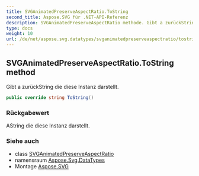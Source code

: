 ```yaml
---
title: SVGAnimatedPreserveAspectRatio.ToString
second_title: Aspose.SVG für .NET-API-Referenz
description: SVGAnimatedPreserveAspectRatio methode. Gibt a zurückString die diese Instanz darstellt.
type: docs
weight: 10
url: /de/net/aspose.svg.datatypes/svganimatedpreserveaspectratio/tostring/
---
```

## SVGAnimatedPreserveAspectRatio.ToString method

Gibt a zurückString die diese Instanz darstellt.

```csharp
public override string ToString()
```

### Rückgabewert

AString die diese Instanz darstellt.

### Siehe auch

* class [SVGAnimatedPreserveAspectRatio](../)
* namensraum [Aspose.Svg.DataTypes](../../svganimatedpreserveaspectratio/)
* Montage [Aspose.SVG](../../../)


